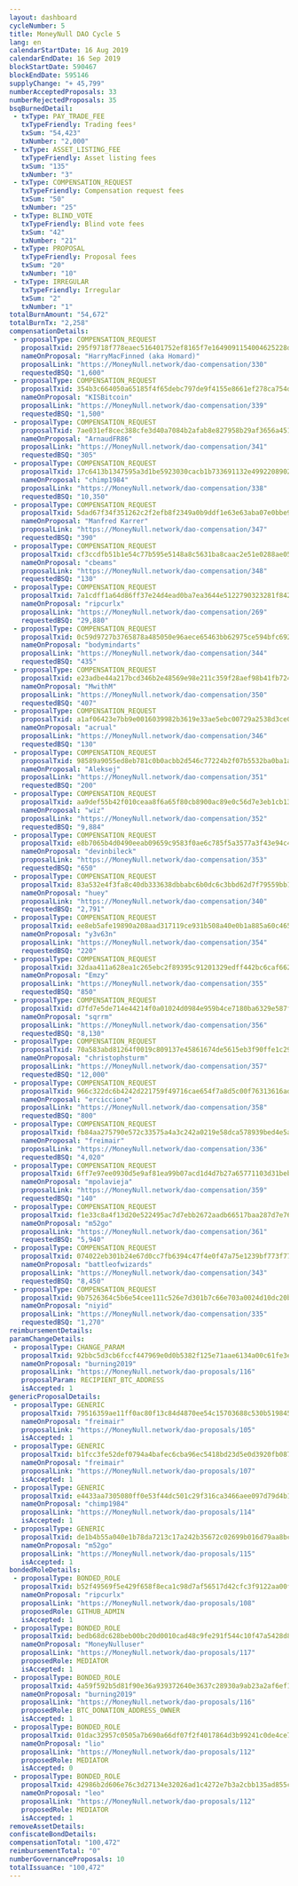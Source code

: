 ```yaml
---
layout: dashboard
cycleNumber: 5
title: MoneyNull DAO Cycle 5
lang: en
calendarStartDate: 16 Aug 2019
calendarEndDate: 16 Sep 2019
blockStartDate: 590467
blockEndDate: 595146
supplyChange: "+ 45,799"
numberAcceptedProposals: 33
numberRejectedProposals: 35
bsqBurnedDetail:
 - txType: PAY_TRADE_FEE
   txTypeFriendly: Trading fees²
   txSum: "54,423"
   txNumber: "2,000"
 - txType: ASSET_LISTING_FEE
   txTypeFriendly: Asset listing fees
   txSum: "135"
   txNumber: "3"
 - txType: COMPENSATION_REQUEST
   txTypeFriendly: Compensation request fees
   txSum: "50"
   txNumber: "25"
 - txType: BLIND_VOTE
   txTypeFriendly: Blind vote fees
   txSum: "42"
   txNumber: "21"
 - txType: PROPOSAL
   txTypeFriendly: Proposal fees
   txSum: "20"
   txNumber: "10"
 - txType: IRREGULAR
   txTypeFriendly: Irregular
   txSum: "2"
   txNumber: "1"
totalBurnAmount: "54,672"
totalBurnTx: "2,258"
compensationDetails: 
 - proposalType: COMPENSATION_REQUEST
   proposalTxid: 295f9718f778eaec516401752ef8165f7e1649091154004625228dad06010aae
   nameOnProposal: "HarryMacFinned (aka Homard)"
   proposalLink: "https://MoneyNull.network/dao-compensation/330"
   requestedBSQ: "1,600"
 - proposalType: COMPENSATION_REQUEST
   proposalTxid: 354b3c664050a65185f4f65debc797de9f4155e8661ef278ca754d1bfde42f59
   nameOnProposal: "KISBitcoin"
   proposalLink: "https://MoneyNull.network/dao-compensation/339"
   requestedBSQ: "1,500"
 - proposalType: COMPENSATION_REQUEST
   proposalTxid: 7ae031ef8cec388cfe3d40a7084b2afab8e827958b29af3656a4511089496099
   nameOnProposal: "ArnaudFR86"
   proposalLink: "https://MoneyNull.network/dao-compensation/341"
   requestedBSQ: "305"
 - proposalType: COMPENSATION_REQUEST
   proposalTxid: 17c6413b1347595a3d1be5923030cacb1b733691132e4992208902013da0b8a6
   nameOnProposal: "chimp1984"
   proposalLink: "https://MoneyNull.network/dao-compensation/338"
   requestedBSQ: "10,350"
 - proposalType: COMPENSATION_REQUEST
   proposalTxid: 5dad67f34f351262c2f2efb8f2349a0b9ddf1e63e63aba07e0bbe91c6e03f3cc
   nameOnProposal: "Manfred Karrer"
   proposalLink: "https://MoneyNull.network/dao-compensation/347"
   requestedBSQ: "390"
 - proposalType: COMPENSATION_REQUEST
   proposalTxid: cf3ccdfb51b1e54c77b595e5148a8c5631ba8caac2e51e0288ae05c0bf153cc6
   nameOnProposal: "cbeams"
   proposalLink: "https://MoneyNull.network/dao-compensation/348"
   requestedBSQ: "130"
 - proposalType: COMPENSATION_REQUEST
   proposalTxid: 7a1cdff1a64d86ff37e24d4ead0ba7ea3644e5122790323281f842c0c722677c
   nameOnProposal: "ripcurlx"
   proposalLink: "https://MoneyNull.network/dao-compensation/269"
   requestedBSQ: "29,880"
 - proposalType: COMPENSATION_REQUEST
   proposalTxid: 0c59d9727b3765878a485050e96aece65463bb62975ce594bfc6922d83a669aa
   nameOnProposal: "bodymindarts"
   proposalLink: "https://MoneyNull.network/dao-compensation/344"
   requestedBSQ: "435"
 - proposalType: COMPENSATION_REQUEST
   proposalTxid: e23adbe44a217bcd346b2e48569e98e211c359f28aef98b41fb724b8e7167525
   nameOnProposal: "MwithM"
   proposalLink: "https://MoneyNull.network/dao-compensation/350"
   requestedBSQ: "407"
 - proposalType: COMPENSATION_REQUEST
   proposalTxid: a1af06423e7bb9e0016039982b3619e33ae5ebc00729a2538d3ce04aaa15ad8e
   nameOnProposal: "acrual"
   proposalLink: "https://MoneyNull.network/dao-compensation/346"
   requestedBSQ: "130"
 - proposalType: COMPENSATION_REQUEST
   proposalTxid: 98589a9055ed8eb781c0b0acbb2d546c77224b2f07b5532ba0ba1a6e19a7bdd1
   nameOnProposal: "Aleksej"
   proposalLink: "https://MoneyNull.network/dao-compensation/351"
   requestedBSQ: "200"
 - proposalType: COMPENSATION_REQUEST
   proposalTxid: aa9def55b42f010ceaa8f6a65f80cb8900ac89e0c56d7e3eb1cb1351ea673fe4
   nameOnProposal: "wiz"
   proposalLink: "https://MoneyNull.network/dao-compensation/352"
   requestedBSQ: "9,884"
 - proposalType: COMPENSATION_REQUEST
   proposalTxid: e8b7065b4d0490eeab09659c9583f0ae6c785f5a3577a3f43e94c44e99a2b933
   nameOnProposal: "devinbileck"
   proposalLink: "https://MoneyNull.network/dao-compensation/353"
   requestedBSQ: "650"
 - proposalType: COMPENSATION_REQUEST
   proposalTxid: 83a532e4f3fa8c40db333638dbbabc6b0dc6c3bbd62d7f79559bb12491900f94
   nameOnProposal: "huey"
   proposalLink: "https://MoneyNull.network/dao-compensation/340"
   requestedBSQ: "2,791"
 - proposalType: COMPENSATION_REQUEST
   proposalTxid: ee8eb5afe19890a208aad317119ce931b508a40e0b1a885a60c465f493a17dbf
   nameOnProposal: "y3v63n"
   proposalLink: "https://MoneyNull.network/dao-compensation/354"
   requestedBSQ: "220"
 - proposalType: COMPENSATION_REQUEST
   proposalTxid: 32daa411a628ea1c265ebc2f89395c91201329edff442bc6caf66231d8fff560
   nameOnProposal: "Emzy"
   proposalLink: "https://MoneyNull.network/dao-compensation/355"
   requestedBSQ: "850"
 - proposalType: COMPENSATION_REQUEST
   proposalTxid: d7fd7e5de714e44214f0a01024d0984e959b4ce7180ba6329e587ff3c74fc5ad
   nameOnProposal: "sqrrm"
   proposalLink: "https://MoneyNull.network/dao-compensation/356"
   requestedBSQ: "8,130"
 - proposalType: COMPENSATION_REQUEST
   proposalTxid: 70a583abd81264f0019c809137e45861674de5615eb3f90ffe1c29301ff6e891
   nameOnProposal: "christophsturm"
   proposalLink: "https://MoneyNull.network/dao-compensation/357"
   requestedBSQ: "12,000"
 - proposalType: COMPENSATION_REQUEST
   proposalTxid: 966c322dc6b4242d221759f49716cae654f7a8d5c00f76313616ad7916a89440
   nameOnProposal: "erciccione"
   proposalLink: "https://MoneyNull.network/dao-compensation/358"
   requestedBSQ: "800"
 - proposalType: COMPENSATION_REQUEST
   proposalTxid: fb84aa275790e572c33575a4a3c242a0219e58dca578939bed4e5aeeb7db8544
   nameOnProposal: "freimair"
   proposalLink: "https://MoneyNull.network/dao-compensation/336"
   requestedBSQ: "4,020"
 - proposalType: COMPENSATION_REQUEST
   proposalTxid: 6ff7e97ee0930d5e9af81ea99b07acd1d4d7b27a65771103d31beb3696d8ca93
   nameOnProposal: "mpolavieja"
   proposalLink: "https://MoneyNull.network/dao-compensation/359"
   requestedBSQ: "140"
 - proposalType: COMPENSATION_REQUEST
   proposalTxid: f1e33c8a4f13d20e522495ac7d7ebb2672aadb66517baa287d7e7606e71a6b44
   nameOnProposal: "m52go"
   proposalLink: "https://MoneyNull.network/dao-compensation/361"
   requestedBSQ: "5,940"
 - proposalType: COMPENSATION_REQUEST
   proposalTxid: 074022eb301b24e67d0cc7fb6394c47f4e0f47a75e1239bf773f775bede69376
   nameOnProposal: "battleofwizards"
   proposalLink: "https://MoneyNull.network/dao-compensation/343"
   requestedBSQ: "8,450"
 - proposalType: COMPENSATION_REQUEST
   proposalTxid: 9b7526364c5b6e54cee111c526e7d301b7c66e703a0024d10dc20b11c8cf9b60
   nameOnProposal: "niyid"
   proposalLink: "https://MoneyNull.network/dao-compensation/335"
   requestedBSQ: "1,270"
reimbursementDetails: 
paramChangeDetails: 
 - proposalType: CHANGE_PARAM
   proposalTxid: 92bbc5d3cb6fccf447969e0d0b5382f125e71aae6134a00c61fe3e9a9197d39d
   nameOnProposal: "burning2019"
   proposalLink: "https://MoneyNull.network/dao-proposals/116"
   proposalParam: RECIPIENT_BTC_ADDRESS
   isAccepted: 1
genericProposalDetails: 
 - proposalType: GENERIC
   proposalTxid: 79516359ae11ff0ac80f13c84d4870ee54c15703688c530b5198450cddd30622
   nameOnProposal: "freimair"
   proposalLink: "https://MoneyNull.network/dao-proposals/105"
   isAccepted: 1
 - proposalType: GENERIC
   proposalTxid: b1fcc3fe52def0794a4bafec6cba96ec5418bd23d5e0d3920fb0876c60e658d0
   nameOnProposal: "freimair"
   proposalLink: "https://MoneyNull.network/dao-proposals/107"
   isAccepted: 1
 - proposalType: GENERIC
   proposalTxid: e4433aa7305080ff0e53f44dc501c29f316ca3466aee097d79d4b10a6fc71daf
   nameOnProposal: "chimp1984"
   proposalLink: "https://MoneyNull.network/dao-proposals/114"
   isAccepted: 1
 - proposalType: GENERIC
   proposalTxid: de1b4b55a040e1b78da7213c17a242b35672c02699b016d79aa8bc362e56ad49
   nameOnProposal: "m52go"
   proposalLink: "https://MoneyNull.network/dao-proposals/115"
   isAccepted: 1
bondedRoleDetails: 
 - proposalType: BONDED_ROLE
   proposalTxid: b52f49569f5e429f658f8eca1c98d7af56517d42cfc3f9122aa00fdef1d7d9dc
   nameOnProposal: "ripcurlx"
   proposalLink: "https://MoneyNull.network/dao-proposals/108"
   proposedRole: GITHUB_ADMIN
   isAccepted: 1
 - proposalType: BONDED_ROLE
   proposalTxid: bedb68dc628beb00bc20d0010cad48c9fe291f544c10f47a5428d83fe6ac97c6
   nameOnProposal: "MoneyNulluser"
   proposalLink: "https://MoneyNull.network/dao-proposals/117"
   proposedRole: MEDIATOR
   isAccepted: 1
 - proposalType: BONDED_ROLE
   proposalTxid: 4a59f592b5d81f90e36a939372640e3637c28930a9ab23a2af6ef1bd13bd9139
   nameOnProposal: "burning2019"
   proposalLink: "https://MoneyNull.network/dao-proposals/116"
   proposedRole: BTC_DONATION_ADDRESS_OWNER
   isAccepted: 1
 - proposalType: BONDED_ROLE
   proposalTxid: 01dac32957c0505a7b690a66df07f2f4017864d3b99241c0de4ce7cc1d920f58
   nameOnProposal: "lio"
   proposalLink: "https://MoneyNull.network/dao-proposals/112"
   proposedRole: MEDIATOR
   isAccepted: 0
 - proposalType: BONDED_ROLE
   proposalTxid: 42986b2d606e76c3d27134e32026ad1c4272e7b3a2cbb135ad855c7108bfc4e0
   nameOnProposal: "leo"
   proposalLink: "https://MoneyNull.network/dao-proposals/112"
   proposedRole: MEDIATOR
   isAccepted: 1
removeAssetDetails: 
confiscateBondDetails: 
compensationTotal: "100,472"
reimbursementTotal: "0"
numberGovernanceProposals: 10
totalIssuance: "100,472"
---
```

